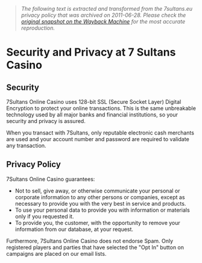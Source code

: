 > *The following text is extracted and transformed from the 7sultans.eu privacy policy that was archived on 2011-06-28. Please check the [original snapshot on the Wayback Machine](https://web.archive.org/web/20110628140422id_/http%3A//www.7sultans.eu/security-and-privacy) for the most accurate reproduction.*

# Security and Privacy at 7 Sultans Casino

##  Security

7Sultans Online Casino uses 128-bit SSL (Secure Socket Layer) Digital Encryption to protect your online transactions. This is the same unbreakable technology used by all major banks and financial institutions, so your security and privacy is assured. 

When you transact with 7Sultans, only reputable electronic cash merchants are used and your account number and password are required to validate any transaction. 

##  Privacy Policy

7Sultans Online Casino guarantees: 

  * Not to sell, give away, or otherwise communicate your personal or corporate information to any other persons or companies, except as necessary to provide you with the very best in service and products. 
  * To use your personal data to provide you with information or materials only if you requested it. 
  * To provide you, the customer, with the opportunity to remove your information from our database, at your request. 



Furthermore, 7Sultans Online Casino does not endorse Spam. Only registered players and parties that have selected the "Opt In" button on campaigns are placed on our email lists. 
